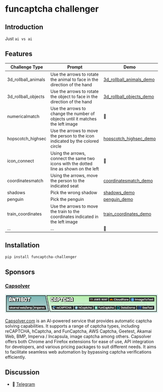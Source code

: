 # funcaptcha challenger

## Introduction

Just `ai vs ai`

## Features

| Challenge Type      | Prompt                                                                                 | Demo                                                         |
|---------------------|----------------------------------------------------------------------------------------|--------------------------------------------------------------|
| 3d_rollball_animals | Use the arrows to rotate the animal to face in the direction of the hand               | [3d_rollball_animals_demo](demo/3d_rollball_animals_demo.py) |
| 3d_rollball_objects | Use the arrows to rotate the object to face in the direction of the hand               | [3d_rollball_objects_demo](demo/3d_rollball_objects_demo.py) |
| numericalmatch      | Use the arrows to change the number of objects until it matches the left image         | 🚧                                                           |
| hopscotch_highsec   | Use the arrows to move the person to the icon indicated by the colored circle          | [hopscotch_highsec_demo](demo/hopscotch_highsec_demo.py)     |
| icon_connect        | Using the arrows, connect the same two icons with the dotted line as shown on the left | 🚧                                                           |
| coordinatesmatch    | Using the arrows, move the person to the indicated seat                                | [coordinatesmatch_demo](demo/coordinatesmatch_demo.py)       |
| shadows             | Pick the wrong shadow                                                                  | [shadows_demo](demo/shadows_demo.py)                         |
| penguin             | Pick the penguin                                                                       | [penguin_demo](demo/penguin_demo.py)                         |
| train_coordinates   | Use the arrows to move the train to the coordinates indicated in the left image        | [train_coordinates_demo](demo/train_coordinates_demo.py)     |
| ...                 | ...                                                                                    | 🚧                                                           |

## Installation

```bash
pip install funcaptcha-challenger
```

## Sponsors

### [Capsolver](https://capsolver.com?utm_source=github&utm_medium=banner_github&utm_campaign=funcaptcha_challenger)

[![Capsolver](doc/sponsors.gif)]([https://www.capsolver.com/](https://capsolver.com?utm_source=github&utm_medium=banner_github&utm_campaign=funcaptcha_challenger))

[Capsolver.com]([https://www.capsolver.com/](https://capsolver.com?utm_source=github&utm_medium=banner_github&utm_campaign=funcaptcha_challenger)) is an AI-powered service that provides automatic captcha solving
capabilities. It supports a range of captcha types, including reCAPTCHA, hCaptcha, and FunCaptcha, AWS Captcha, Geetest,
Akamai Web, BMP, Imperva / Incapsula, image captcha among others. Capsolver offers both Chrome and Firefox extensions
for ease of use, API integration for developers, and various pricing packages to suit different needs. It aims to
facilitate seamless web automation by bypassing captcha verifications efficiently.

## Discussion

- 📱 [Telegram](https://t.me/+iNf8qQk0KUpkYmEx)
